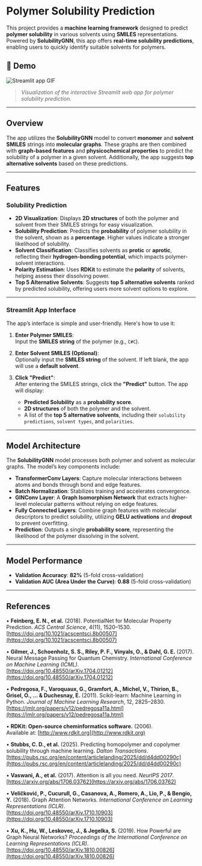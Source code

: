 # **Polymer Solubility Prediction**

This project provides a **machine learning framework** designed to predict **polymer solubility** in various solvents using **SMILES** representations. Powered by **SolubilityGNN**, this app offers **real-time solubility predictions**, enabling users to quickly identify suitable solvents for polymers.

## 🎥 **Demo**
![Streamlit app GIF](media/app.gif)

> *Visualization of the interactive Streamlit web app for polymer solubility prediction.*

---

## **Overview**

The app utilizes the **SolubilityGNN** model to convert **monomer** and **solvent SMILES** strings into **molecular graphs**. These graphs are then combined with **graph-based features** and **physicochemical properties** to predict the solubility of a polymer in a given solvent. Additionally, the app suggests **top alternative solvents** based on these predictions.

---

## Features

### Solubility Prediction
- **2D Visualization**: Displays **2D structures** of both the polymer and solvent from their SMILES strings for easy visualization.
- **Solubility Prediction**: Predicts the **probability** of polymer solubility in the solvent, shown as a **percentage**. Higher values indicate a stronger likelihood of solubility.
- **Solvent Classification**: Classifies solvents as **protic** or **aprotic**, reflecting their **hydrogen-bonding potential**, which impacts polymer-solvent interactions.
- **Polarity Estimation**: Uses **RDKit** to estimate the **polarity** of solvents, helping assess their dissolving power.
- **Top 5 Alternative Solvents**: Suggests **top 5 alternative solvents** ranked by predicted solubility, offering users more solvent options to explore.

---

### Streamlit App Interface

The app’s interface is simple and user-friendly. Here's how to use it:

1. **Enter Polymer SMILES**:  
   Input the **SMILES string** of the polymer (e.g., ``C#C``).

2. **Enter Solvent SMILES (Optional)**:  
   Optionally input the **SMILES string** of the solvent. If left blank, the app will use a **default solvent**.

3. **Click "Predict"**:  
   After entering the SMILES strings, click the **"Predict"** button. The app will display:
   - **Predicted Solubility** as a **probability score**.
   - **2D structures** of both the polymer and the solvent.
   - A list of the **top 5 alternative solvents**, including their `solubility predictions`, `solvent types`, and `polarities`.

---

## Model Architecture

The **SolubilityGNN** model processes both polymer and solvent as molecular graphs. The model’s key components include:

- **TransformerConv Layers**: Capture molecular interactions between atoms and bonds through bond and edge features.
- **Batch Normalization**: Stabilizes training and accelerates convergence.
- **GINConv Layer**: A **Graph Isomorphism Network** that extracts higher-level molecular patterns without relying on edge features.
- **Fully Connected Layers**: Combine graph features with molecular descriptors to predict solubility, utilizing **GELU activations** and **dropout** to prevent overfitting.
- **Prediction**: Outputs a single **probability score**, representing the likelihood of the polymer dissolving in the solvent.

---

## Model Performance

- **Validation Accuracy**: **82%** (5-fold cross-validation)
- **Validation AUC (Area Under the Curve)**: **0.88** (5-fold cross-validation)

---

## **References**

• **Feinberg, E. N., et al.** (2018). PotentialNet for Molecular Property Prediction. *ACS Central Science*, 4(11), 1520–1530.  
   [https://doi.org/10.1021/acscentsci.8b00507](https://doi.org/10.1021/acscentsci.8b00507)

• **Gilmer, J., Schoenholz, S. S., Riley, P. F., Vinyals, O., & Dahl, G. E.** (2017). Neural Message Passing for Quantum Chemistry. *International Conference on Machine Learning (ICML)*.  
   [https://doi.org/10.48550/arXiv.1704.01212](https://doi.org/10.48550/arXiv.1704.01212)

• **Pedregosa, F., Varoquaux, G., Gramfort, A., Michel, V., Thirion, B., Grisel, O., ... & Duchesnay, E.** (2011). Scikit-learn: Machine Learning in Python. *Journal of Machine Learning Research*, 12, 2825–2830.  
   [https://jmlr.org/papers/v12/pedregosa11a.html](https://jmlr.org/papers/v12/pedregosa11a.html)

• **RDKit: Open-source cheminformatics software.** (2006).  
   Available at: [http://www.rdkit.org](http://www.rdkit.org)

• **Stubbs, C. D., et al.** (2025). Predicting homopolymer and copolymer solubility through machine learning. *Dalton Transactions*.  
   [https://pubs.rsc.org/en/content/articlelanding/2025/dd/d4dd00290c](https://pubs.rsc.org/en/content/articlelanding/2025/dd/d4dd00290c)

• **Vaswani, A., et al.** (2017). Attention is all you need. *NeurIPS 2017*.  
   [https://arxiv.org/abs/1706.03762](https://arxiv.org/abs/1706.03762)

• **Veličković, P., Cucurull, G., Casanova, A., Romero, A., Lio, P., & Bengio, Y.** (2018). Graph Attention Networks. *International Conference on Learning Representations (ICLR)*.  
   [https://doi.org/10.48550/arXiv.1710.10903](https://doi.org/10.48550/arXiv.1710.10903)

• **Xu, K., Hu, W., Leskovec, J., & Jegelka, S.** (2019). How Powerful are Graph Neural Networks? *Proceedings of the International Conference on Learning Representations (ICLR)*.  
   [https://doi.org/10.48550/arXiv.1810.00826](https://doi.org/10.48550/arXiv.1810.00826)
